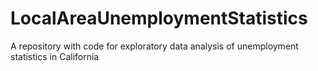 # LocalAreaUnemploymentStatistics
A repository with code for exploratory data analysis of unemployment statistics in California
